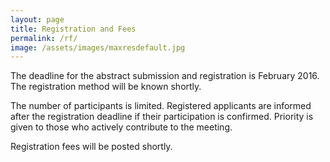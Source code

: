 ```yaml
---
layout: page
title: Registration and Fees
permalink: /rf/
image: /assets/images/maxresdefault.jpg
---
```


The deadline for the abstract submission and registration is February 2016. The registration method will be known shortly.

The number of participants is limited. Registered applicants are informed after the registration deadline if their participation is confirmed. Priority is given to those who actively contribute to the meeting.

Registration fees will be posted shortly.
<br><br><br><br><br><br><br><br><br><br>
